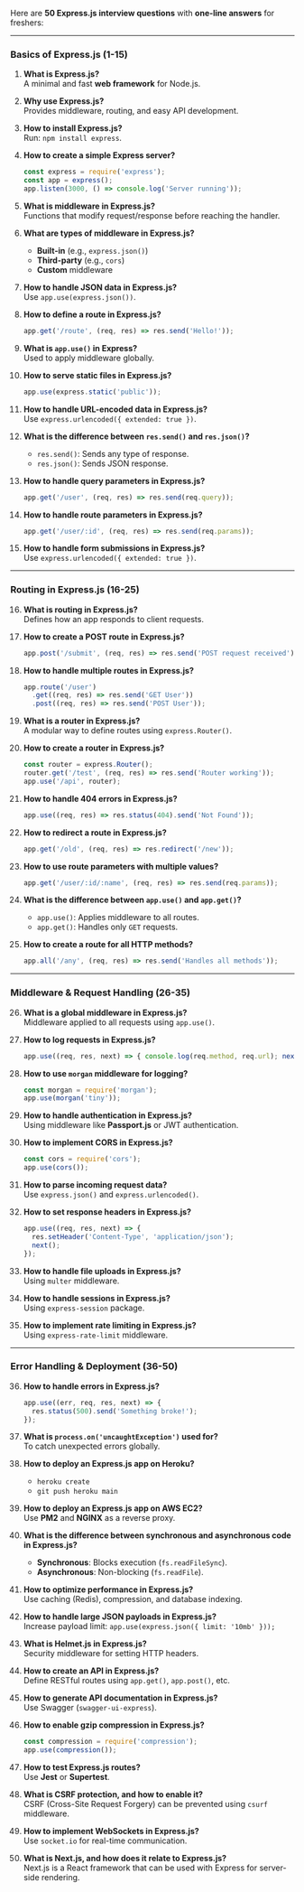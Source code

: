 Here are **50 Express.js interview questions** with **one-line answers** for freshers:  

---

### **Basics of Express.js (1-15)**  

1. **What is Express.js?**  
   A minimal and fast **web framework** for Node.js.  

2. **Why use Express.js?**  
   Provides middleware, routing, and easy API development.  

3. **How to install Express.js?**  
   Run: `npm install express`.  

4. **How to create a simple Express server?**  
   ```javascript
   const express = require('express');
   const app = express();
   app.listen(3000, () => console.log('Server running'));
   ```  

5. **What is middleware in Express.js?**  
   Functions that modify request/response before reaching the handler.  

6. **What are types of middleware in Express.js?**  
   - **Built-in** (e.g., `express.json()`)  
   - **Third-party** (e.g., `cors`)  
   - **Custom** middleware  

7. **How to handle JSON data in Express.js?**  
   Use `app.use(express.json())`.  

8. **How to define a route in Express.js?**  
   ```javascript
   app.get('/route', (req, res) => res.send('Hello!'));
   ```  

9. **What is `app.use()` in Express?**  
   Used to apply middleware globally.  

10. **How to serve static files in Express.js?**  
    ```javascript
    app.use(express.static('public'));
    ```  

11. **How to handle URL-encoded data in Express.js?**  
    Use `express.urlencoded({ extended: true })`.  

12. **What is the difference between `res.send()` and `res.json()`?**  
    - `res.send()`: Sends any type of response.  
    - `res.json()`: Sends JSON response.  

13. **How to handle query parameters in Express.js?**  
    ```javascript
    app.get('/user', (req, res) => res.send(req.query));
    ```  

14. **How to handle route parameters in Express.js?**  
    ```javascript
    app.get('/user/:id', (req, res) => res.send(req.params));
    ```  

15. **How to handle form submissions in Express.js?**  
    Use `express.urlencoded({ extended: true })`.  

---

### **Routing in Express.js (16-25)**  

16. **What is routing in Express.js?**  
    Defines how an app responds to client requests.  

17. **How to create a POST route in Express.js?**  
    ```javascript
    app.post('/submit', (req, res) => res.send('POST request received'));
    ```  

18. **How to handle multiple routes in Express.js?**  
    ```javascript
    app.route('/user')
      .get((req, res) => res.send('GET User'))
      .post((req, res) => res.send('POST User'));
    ```  

19. **What is a router in Express.js?**  
    A modular way to define routes using `express.Router()`.  

20. **How to create a router in Express.js?**  
    ```javascript
    const router = express.Router();
    router.get('/test', (req, res) => res.send('Router working'));
    app.use('/api', router);
    ```  

21. **How to handle 404 errors in Express.js?**  
    ```javascript
    app.use((req, res) => res.status(404).send('Not Found'));
    ```  

22. **How to redirect a route in Express.js?**  
    ```javascript
    app.get('/old', (req, res) => res.redirect('/new'));
    ```  

23. **How to use route parameters with multiple values?**  
    ```javascript
    app.get('/user/:id/:name', (req, res) => res.send(req.params));
    ```  

24. **What is the difference between `app.use()` and `app.get()`?**  
    - `app.use()`: Applies middleware to all routes.  
    - `app.get()`: Handles only `GET` requests.  

25. **How to create a route for all HTTP methods?**  
    ```javascript
    app.all('/any', (req, res) => res.send('Handles all methods'));
    ```  

---

### **Middleware & Request Handling (26-35)**  

26. **What is a global middleware in Express.js?**  
    Middleware applied to all requests using `app.use()`.  

27. **How to log requests in Express.js?**  
    ```javascript
    app.use((req, res, next) => { console.log(req.method, req.url); next(); });
    ```  

28. **How to use `morgan` middleware for logging?**  
    ```javascript
    const morgan = require('morgan');
    app.use(morgan('tiny'));
    ```  

29. **How to handle authentication in Express.js?**  
    Using middleware like **Passport.js** or JWT authentication.  

30. **How to implement CORS in Express.js?**  
    ```javascript
    const cors = require('cors');
    app.use(cors());
    ```  

31. **How to parse incoming request data?**  
    Use `express.json()` and `express.urlencoded()`.  

32. **How to set response headers in Express.js?**  
    ```javascript
    app.use((req, res, next) => {
      res.setHeader('Content-Type', 'application/json');
      next();
    });
    ```  

33. **How to handle file uploads in Express.js?**  
    Using `multer` middleware.  

34. **How to handle sessions in Express.js?**  
    Using `express-session` package.  

35. **How to implement rate limiting in Express.js?**  
    Using `express-rate-limit` middleware.  

---

### **Error Handling & Deployment (36-50)**  

36. **How to handle errors in Express.js?**  
    ```javascript
    app.use((err, req, res, next) => {
      res.status(500).send('Something broke!');
    });
    ```  

37. **What is `process.on('uncaughtException')` used for?**  
    To catch unexpected errors globally.  

38. **How to deploy an Express.js app on Heroku?**  
    - `heroku create`  
    - `git push heroku main`  

39. **How to deploy an Express.js app on AWS EC2?**  
    Use **PM2** and **NGINX** as a reverse proxy.  

40. **What is the difference between synchronous and asynchronous code in Express.js?**  
    - **Synchronous**: Blocks execution (`fs.readFileSync`).  
    - **Asynchronous**: Non-blocking (`fs.readFile`).  

41. **How to optimize performance in Express.js?**  
    Use caching (Redis), compression, and database indexing.  

42. **How to handle large JSON payloads in Express.js?**  
    Increase payload limit: `app.use(express.json({ limit: '10mb' }));`  

43. **What is Helmet.js in Express.js?**  
    Security middleware for setting HTTP headers.  

44. **How to create an API in Express.js?**  
    Define RESTful routes using `app.get()`, `app.post()`, etc.  

45. **How to generate API documentation in Express.js?**  
    Use Swagger (`swagger-ui-express`).  

46. **How to enable gzip compression in Express.js?**  
    ```javascript
    const compression = require('compression');
    app.use(compression());
    ```  

47. **How to test Express.js routes?**  
    Use **Jest** or **Supertest**.  

48. **What is CSRF protection, and how to enable it?**  
    CSRF (Cross-Site Request Forgery) can be prevented using `csurf` middleware.  

49. **How to implement WebSockets in Express.js?**  
    Use `socket.io` for real-time communication.  

50. **What is Next.js, and how does it relate to Express.js?**  
    Next.js is a React framework that can be used with Express for server-side rendering.  


